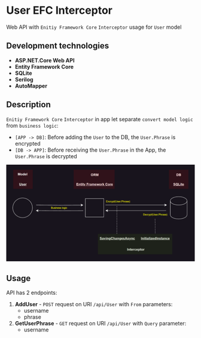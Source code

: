 # User EFC Interceptor
Web API with `Enitiy Framework Core` `Interceptor` usage for `User` model

## Development technologies
- **ASP.NET.Core Web API**
- **Entity Framework Core**
- **SQLite**
- **Serilog**
- **AutoMapper**

## Description
`Enitiy Framework Core` `Interceptor` in app let separate `convert model logic` from `business logic`:
- `[APP -> DB]`: Before adding the `User` to the DB, the `User.Phrase` is encrypted
- `[DB -> APP]`: Before receiving the `User.Phrase` in the App, the `User.Phrase` is decrypted

![interceptor_diagram](interceptor_diagram.PNG)

## Usage
API has 2 endpoints:
1. **AddUser** - `POST` request on URI `/api/User` with `From` parameters:
    - username
    - phrase
2. **GetUserPhrase** - `GET` request on URI `/api/User` with `Query` parameter:
    - username
